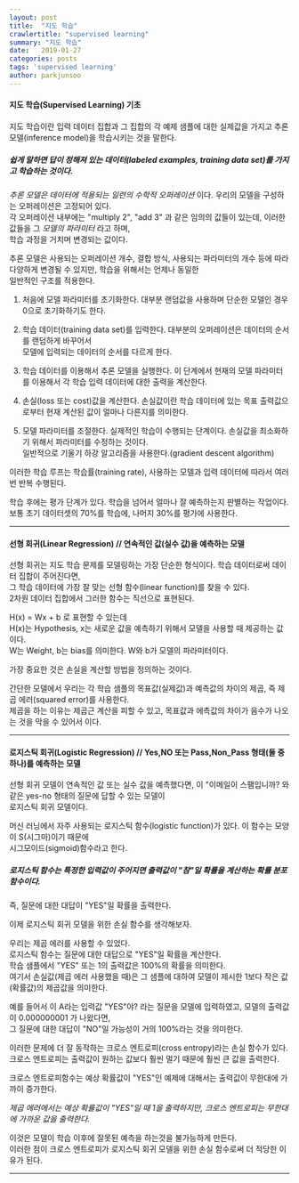 ```yaml
---
layout: post
title:  "지도 학습"
crawlertitle: "supervised learning"
summary: "지도 학습"
date:   2019-01-27
categories: posts
tags: 'supervised learning'
author: parkjunsoo
---
```


#### 지도 학습(Supervised Learning) 기초

지도 학습이란 입력 데이터 집합과 그 집합의 각 예제 샘플에 대한 실제값을 가지고 추론 모델(inference model)을 학습시키는 것을 말한다.  

##### 쉽게 말하면 답이 정해져 있는 데이터(labeled examples, training data set)를 가지고 학습하는 것이다.  

_추론 모델은 데이터에 적용되는 일련의 수학적 오퍼레이션_ 이다. 우리의 모델을 구성하는 오퍼레이션은 고정되어 있다.  
각 오퍼레이션 내부에는 "multiply 2", "add 3" 과 같은 임의의 값들이 있는데, 이러한 값들을 그 _모델의 파라미터_ 라고 하며,  
학습 과정을 거치며 변경되는 값이다.  


추론 모델은 사용되는 오퍼레이션 개수, 결합 방식, 사용되는 파라미터의 개수 등에 따라 다양하게 변경될 수 있지만, 학습을 위해서는 언제나 동일한  
일반적인 구조를 적용한다.  

<Training loop>

1. 처음에 모델 파라미터를 초기화한다. 대부분 랜덤값을 사용하며 단순한 모델인 경우 0으로 초기화하기도 한다.

2. 학습 데이터(training data set)를 입력한다.  대부분의 오퍼레이션은 데이터의 순서를 랜덤하게 바꾸어서  
   모델에 입력되는 데이터의 순서를 다르게 한다.
    
3. 학습 데이터를 이용해서 추론 모델을 실행한다. 이 단계에서 현재의 모델 파라미터를 이용해서 각 학습 입력 데이터에 대한 출력을 계산한다.

4. 손실(loss 또는 cost)값을 계산한다. 손실값이란 학습 데이터에 있는 목표 출력값으로부터 현재 계산된 값이 얼마나 다른지를 의미한다.

5. 모델 파라미터를 조절한다.  실제적인 학습이 수행되는 단계이다.  손실값을 최소화하기 위해서 파라미터를 수정하는 것이다.  
   일반적으로 기울기 하강 알고리즘을 사용한다.(gradient descent algorithm)
   
이러한 학습 루프는 학습률(training rate), 사용하는 모델과 입력 데이터에 따라서 여러 번 반복 수행된다.  

학습 후에는 평가 단계가 있다. 학습을 넘어서 얼마나 잘 예측하는지 판별하는 작업이다.  
보통 초기 데이터셋의 70%를 학습에, 나머지 30%를 평가에 사용한다.


***

#### 선형 회귀(Linear Regression) // 연속적인 값(실수 값)을 예측하는 모델

선형 회귀는 지도 학습 문제를 모델링하는 가장 단순한 형식이다. 학습 데이터로써 데이터 집합이 주어진다면,  
그 학습 데이터에 가장 잘 맞는 선형 함수(linear function)를 찾을 수 있다.  
2차원 데이터 집합에서 그러한 함수는 직선으로 표현된다.

H(x) = Wx + b 로 표현할 수 있는데  
H(x)는 Hypothesis, x는 새로운 값을 예측하기 위해서 모델을 사용할 때 제공하는 값이다.  
W는 Weight, b는 bias를 의미한다.  W와 b가 모델의 파라미터이다.


가장 중요한 것은 손실을 계산할 방법을 정의하는 것이다. 

간단한 모델에서 우리는 각 학습 샘플의 목표값(실제값)과 예측값의 차이의 제곱, 즉 제곱 에러(squared error)를 사용한다.  
제곱을 하는 이유는 제곱근 계산을 피할 수 있고, 목표값과 에측값의 차이가 음수가 나오는 것을 막을 수 있어서 이다.

***

#### 로지스틱 회귀(Logistic Regression) // Yes,NO 또는 Pass,Non_Pass 형태(둘 중 하나)를 예측하는 모델

선형 회귀 모델이 연속적인 값 또는 실수 값을 예측했다면, 이 "이메일이 스팸입니까? 와 같은 yes-no 형태의 질문에 답할 수 있는 모델이  
로지스틱 회귀 모델이다.  

머신 러닝에서 자주 사용되는 로지스틱 함수(logistic function)가 있다. 이 함수는 모양이 S(시그마)이기 때문에   
시그모이드(sigmoid)함수라고 한다.

##### 로지스틱 함수는 특정한 입력값이 주어지면 출력값이 "참"일 확률을 계산하는 확률 분포 함수이다.  
즉, 질문에 대한 대답이 "YES"일 확률을 출력한다.


이제 로지스틱 회귀 모델을 위한 손실 함수를 생각해보자.

우리는 제곱 에러를 사용할 수 있었다.  
로지스틱 함수는 질문에 대한 대답으로 "YES"일 확률을 계산한다.  
학습 샘플에서 "YES" 또는 1의 출력값은 100%의 확률을 의미한다.  
여기서 손실값(제곱 에러 사용했을 때)은 그 샘플에 대하여 모델이 제시한 1보다 작은 값(확률값)의 제곱값을 의미한다.

예를 들어서 이 A라는 입력값 "YES"야? 라는 질문을 모델에 입력하였고, 모델의 출력값이 0.000000001 가 나왔다면,  
그  질문에 대한 대답이 "NO"일 가능성이 거의 100%라는 것을 의미한다.

이러한 문제에 더 잘 동작하는 크로스 엔트로피(cross entropy)라는 손실 함수가 있다.
크로스 엔트로피는 출력값이 원하는 값보다 훨씬 멀기 때문에 훨씬 큰 값을 출력한다.

크로스 엔트로피함수는 예상 확률값이 "YES"인 예제에 대해서는 출력값이 무한대에 가까이 증가한다. 


_제곱 에러에서는 예상 확률값이 "YES"일 때 1을 출력하지만, 크로스 엔트로피는 무한대에 가까운 값을 출력한다._


이것은 모델이 학습 이후에 잘못된 예측을 하는것을 불가능하게 만든다.  
이러한 점이 크로스 엔트로피가 로지스틱 회귀 모델을 위한 손실 함수로써 더 적당한 이유가 된다.

***


